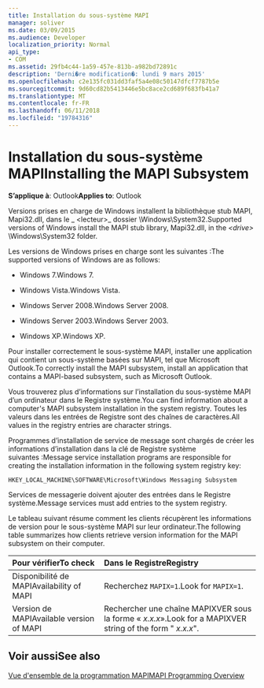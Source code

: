 ```yaml
---
title: Installation du sous-système MAPI
manager: soliver
ms.date: 03/09/2015
ms.audience: Developer
localization_priority: Normal
api_type:
- COM
ms.assetid: 29fb4c44-1a59-457e-813b-a982bd72891c
description: 'Derni�re modification�: lundi 9 mars 2015'
ms.openlocfilehash: c2e135fc031dd3faf5a4e08c50147dfcf7787b5e
ms.sourcegitcommit: 9d60cd82b5413446e5bc8ace2cd689f683fb41a7
ms.translationtype: MT
ms.contentlocale: fr-FR
ms.lasthandoff: 06/11/2018
ms.locfileid: "19784316"
---
```

# <a name="installing-the-mapi-subsystem"></a><span data-ttu-id="b792f-103">Installation du sous-système MAPI</span><span class="sxs-lookup"><span data-stu-id="b792f-103">Installing the MAPI Subsystem</span></span>

  
  
<span data-ttu-id="b792f-104">**S’applique à**: Outlook</span><span class="sxs-lookup"><span data-stu-id="b792f-104">**Applies to**: Outlook</span></span> 
  
<span data-ttu-id="b792f-105">Versions prises en charge de Windows installent la bibliothèque stub MAPI, Mapi32.dll, dans le _ \<lecteur\>_ dossier \Windows\System32.</span><span class="sxs-lookup"><span data-stu-id="b792f-105">Supported versions of Windows install the MAPI stub library, Mapi32.dll, in the  _\<drive\>_ \Windows\System32 folder.</span></span> 
  
<span data-ttu-id="b792f-106">Les versions de Windows prises en charge sont les suivantes :</span><span class="sxs-lookup"><span data-stu-id="b792f-106">The supported versions of Windows are as follows:</span></span>
  
- <span data-ttu-id="b792f-107">Windows 7.</span><span class="sxs-lookup"><span data-stu-id="b792f-107">Windows 7.</span></span>
    
- <span data-ttu-id="b792f-108">Windows Vista.</span><span class="sxs-lookup"><span data-stu-id="b792f-108">Windows Vista.</span></span>
    
- <span data-ttu-id="b792f-109">Windows Server 2008.</span><span class="sxs-lookup"><span data-stu-id="b792f-109">Windows Server 2008.</span></span>
    
- <span data-ttu-id="b792f-110">Windows Server 2003.</span><span class="sxs-lookup"><span data-stu-id="b792f-110">Windows Server 2003.</span></span>
    
- <span data-ttu-id="b792f-111">Windows XP.</span><span class="sxs-lookup"><span data-stu-id="b792f-111">Windows XP.</span></span>
    
<span data-ttu-id="b792f-112">Pour installer correctement le sous-système MAPI, installer une application qui contient un sous-système basées sur MAPI, tel que Microsoft Outlook.</span><span class="sxs-lookup"><span data-stu-id="b792f-112">To correctly install the MAPI subsystem, install an application that contains a MAPI-based subsystem, such as Microsoft Outlook.</span></span>
  
<span data-ttu-id="b792f-113">Vous trouverez plus d’informations sur l’installation du sous-système MAPI d’un ordinateur dans le Registre système.</span><span class="sxs-lookup"><span data-stu-id="b792f-113">You can find information about a computer's MAPI subsystem installation in the system registry.</span></span> <span data-ttu-id="b792f-114">Toutes les valeurs dans les entrées de Registre sont des chaînes de caractères.</span><span class="sxs-lookup"><span data-stu-id="b792f-114">All values in the registry entries are character strings.</span></span> 
  
<span data-ttu-id="b792f-115">Programmes d’installation de service de message sont chargés de créer les informations d’installation dans la clé de Registre système suivantes :</span><span class="sxs-lookup"><span data-stu-id="b792f-115">Message service installation programs are responsible for creating the installation information in the following system registry key:</span></span> 
  
 `HKEY_LOCAL_MACHINE\SOFTWARE\Microsoft\Windows Messaging Subsystem`
  
<span data-ttu-id="b792f-116">Services de messagerie doivent ajouter des entrées dans le Registre système.</span><span class="sxs-lookup"><span data-stu-id="b792f-116">Message services must add entries to the system registry.</span></span> 
  
<span data-ttu-id="b792f-117">Le tableau suivant résume comment les clients récupèrent les informations de version pour le sous-système MAPI sur leur ordinateur.</span><span class="sxs-lookup"><span data-stu-id="b792f-117">The following table summarizes how clients retrieve version information for the MAPI subsystem on their computer.</span></span>
  
|<span data-ttu-id="b792f-118">**Pour vérifier**</span><span class="sxs-lookup"><span data-stu-id="b792f-118">**To check**</span></span>|<span data-ttu-id="b792f-119">**Dans le Registre**</span><span class="sxs-lookup"><span data-stu-id="b792f-119">**Registry**</span></span>|
|:-----|:-----|
|<span data-ttu-id="b792f-120">Disponibilité de MAPI</span><span class="sxs-lookup"><span data-stu-id="b792f-120">Availability of MAPI</span></span>  <br/> |<span data-ttu-id="b792f-121">Recherchez `MAPIX=1`.</span><span class="sxs-lookup"><span data-stu-id="b792f-121">Look for  `MAPIX=1`.</span></span>  <br/> |
|<span data-ttu-id="b792f-122">Version de MAPI</span><span class="sxs-lookup"><span data-stu-id="b792f-122">Available version of MAPI</span></span>  <br/> |<span data-ttu-id="b792f-123">Rechercher une chaîne MAPIXVER sous la forme « _x.x.x_».</span><span class="sxs-lookup"><span data-stu-id="b792f-123">Look for a MAPIXVER string of the form " _x.x.x_".</span></span>  <br/> |
   
## <a name="see-also"></a><span data-ttu-id="b792f-124">Voir aussi</span><span class="sxs-lookup"><span data-stu-id="b792f-124">See also</span></span>



[<span data-ttu-id="b792f-125">Vue d'ensemble de la programmation MAPI</span><span class="sxs-lookup"><span data-stu-id="b792f-125">MAPI Programming Overview</span></span>](mapi-programming-overview.md)

